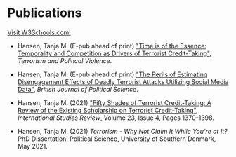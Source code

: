 <h1>Publications</h1>

<p><a href="https://www.w3schools.com/">Visit W3Schools.com!</a></p>

<ul>
  <li>Hansen, Tanja M. (E-pub ahead of print) <a href="https://www.tandfonline.com/doi/full/10.1080/09546553.2022.2035364">"Time is of the Essence: Temporality and Competition as Drivers of Terrorist Credit-Taking"</a>, <em>Terrorism and Political Violence</em>.</li>
  <p> </p>
  
  <li>Hansen, Tanja M. (E-pub ahead of print) <a href=https://www.cambridge.org/core/journals/british-journal-of-political-science/article/abs/perils-of-estimating-disengagement-effects-of-deadly-terrorist-attacks-utilizing-social-media-data/22FE65F5CF949F47E44C6098AF9CC5E5>"The Perils of Estimating Disengagement Effects of Deadly Terrorist Attacks Utilizing Social Media Data"</a>, <em>British Journal of Political Science</em>.
  </li>
  <p> </p>
  
  <li>Hansen, Tanja M. (2021) <a href=https://academic.oup.com/isr/article-abstract/23/4/1370/6220156?redirectedFrom=fulltext>"Fifty Shades of Terrorist Credit-Taking: A Review of the Existing Scholarship on Terrorist Credit-Taking"</a>, <em>International Studies Review</em>, Volume 23, Issue 4, Pages 1370-1398. </li>
  <p> </p>
  
  <li>Hansen, Tanja M. (2021) <em>Terrorism - Why Not Claim It While You're at It?</em> PhD Dissertation, Political Science, University of Southern Denmark, May 2021.</li>
</ul>
